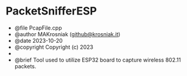 # PacketSnifferESP

 * @file PcapFile.cpp
 * @author MAKrosniak (github@krosniak.it)
 * @date 2023-10-20
 * @copyright Copyright (c) 2023
 *
 * @brief Tool used to utilize ESP32 board to capture wireless 802.11 packets.
   
